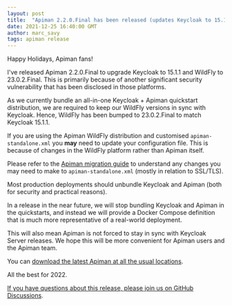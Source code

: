 ```yaml
---
layout: post
title:  "Apiman 2.2.0.Final has been released (updates Keycloak to 15.1.1 & WildFly to 23.0.2.Final)"
date: 2021-12-25 16:40:00 GMT
author: marc_savy
tags: apiman release
---
```


Happy Holidays, Apiman fans!

I've released Apiman 2.2.0.Final to upgrade Keycloak to 15.1.1 and WildFly to 23.0.2.Final. This is primarily because of another significant security vulnerability that has been disclosed in those platforms.
<!--more-->

As we currently bundle an all-in-one Keycloak + Apiman quickstart distribution, we are required to keep our WildFly versions in sync with Keycloak. Hence, WildFly has been bumped to 23.0.2.Final to match Keycloak 15.1.1.

If you are using the Apiman WildFly distribution and customised `apiman-standalone.xml` you __may__ need to update your configuration file. This is because of changes in the WildFly platform rather than Apiman itself.

Please refer to the [Apiman migration guide](https://github.com/apiman/apiman/blob/master/docs/modules/migration/pages/migrations.adoc) to understand any changes you may need to make to `apiman-standalone.xml` (mostly in relation to SSL/TLS).

Most production deployments should unbundle Keycloak and Apiman (both for security and practical reasons).

In a release in the near future, we will stop bundling Keycloak and Apiman in the quickstarts, and instead we will provide a Docker Compose definition that is much more representative of a real-world deployment.

This will also mean Apiman is not forced to stay in sync with Keycloak Server releases. We hope this will be more convenient for Apiman users and the Apiman team.

You can [download the latest Apiman at all the usual locations](https://www.apiman.io/latest/download.html).

All the best for 2022.

[If you have questions about this release, please join us on GitHub Discussions](https://github.com/apiman/apiman/discussions/1734).
